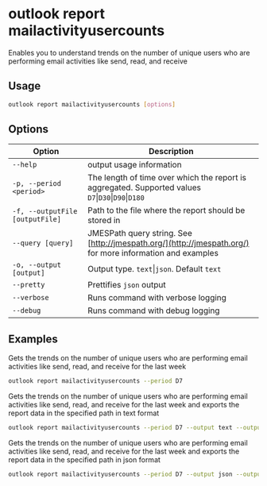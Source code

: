 # outlook report mailactivityusercounts

Enables you to understand trends on the number of unique users who are performing email activities like send, read, and receive

## Usage

```sh
outlook report mailactivityusercounts [options]
```

## Options

Option|Description
------|-----------
`--help`|output usage information
`-p, --period <period>`|The length of time over which the report is aggregated. Supported values `D7`&#x7c;`D30`&#x7c;`D90`&#x7c;`D180`
`-f, --outputFile [outputFile]`|Path to the file where the report should be stored in
`--query [query]`|JMESPath query string. See [http://jmespath.org/](http://jmespath.org/) for more information and examples
`-o, --output [output]`|Output type. `text`&#x7c;`json`. Default `text`
`--pretty`|Prettifies `json` output
`--verbose`|Runs command with verbose logging
`--debug`|Runs command with debug logging

## Examples

Gets the trends on the number of unique users who are performing email activities like send, read, and receive for the last week

```sh
outlook report mailactivityusercounts --period D7
```

Gets the trends on the number of unique users who are performing email activities like send, read, and receive for the last week and exports the report data in the specified path in text format

```sh
outlook report mailactivityusercounts --period D7 --output text --outputFile "mailactivityusercounts.txt"
```

Gets the trends on the number of unique users who are performing email activities like send, read, and receive for the last week and exports the report data in the specified path in json format

```sh
outlook report mailactivityusercounts --period D7 --output json --outputFile "mailactivityusercounts.json"
```
